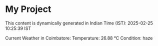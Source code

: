 # My Project

This content is dynamically generated in Indian Time (IST): 2025-02-25 10:25:39 IST


Current Weather in Coimbatore:
Temperature: 26.88 °C
Condition: haze
